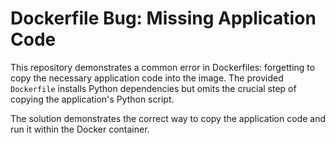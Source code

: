 # Dockerfile Bug: Missing Application Code

This repository demonstrates a common error in Dockerfiles: forgetting to copy the necessary application code into the image.  The provided `Dockerfile` installs Python dependencies but omits the crucial step of copying the application's Python script.

The solution demonstrates the correct way to copy the application code and run it within the Docker container.